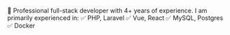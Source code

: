 🚀 Professional full-stack developer with 4+ years of experience.
I am primarily experienced in:
✅ PHP, Laravel
✅ Vue, React
✅ MySQL, Postgres
✅ Docker
